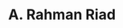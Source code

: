 ---
title: "A. Rahman Riad"
name: "Abdur Rahman Riad"
position: "Creative Designer"
location: "Feni-3900, Bangladesh"
phone: "(+880) 1684416051"
email: "rahmanriad.cse@gmail.com"
linkedin: "https://www.linkedin.com/in/rahmanriad/"
github: "https://github.com/abdur-rahman-riad"

summary: "An excellent academic record, ability to understand technical side, working knowledge of Web Development and Graphics Design, and a strong understanding of core internet technologies. I always look for challenges where I can use my potential at most and always love to work on innovative technologies."


experience:
  - title: "Lab Instructor - LTO"
    company: "Department of CSE, Feni University"
    location: "Feni, Bangladesh"
    period: "Jan 2023 - Oct 2024"
    items:
      - "Conducted 50+ lab classes and practical sessions."
      - "Maintained 100% lab resource availability for over 300 students"
      - "Performed administrative tasks for lab operations."

  - title: "Graphics Designer"
    company: "Department of CSE, Daffodil International University"
    location: "Dhaka, Bangladesh"
    period: "Jan 2019 - Dec 2019"
    items:
      - "Designed 30+ promotional materials."
      - "Collaborated with various clubs"
      
education:
  - degree: "M.Sc. in CSE (Data Science)"
    institution: "Daffodil International University"
    period: "Jan 2025 - Present"

  - degree: "B.Sc. in Computer Science and Engineering"
    institution: "Daffodil International University"
    period: "Jan 2018 - Feb 2022"

skills:
  - category: "Programming Languages"
    items: ["C", "Java", "Python", "SQL"]
  - category: "Web Design"
    items: ["JavaScript", "React", "HTML5", "CSS3", "Tailwind CSS"]
  - category: "Machine Learning"
    items: ["Scikit-learn", "Model Training & Evaluation", "Feature Engineering"]
  - category: "Graphics Design"
    items: ["Adobe Photoshop", "Adobe Illustrator", "Figma", "Canva"]
  - category: "Tools"
    items: ["Git", "VS Code", "Google Colab"]

# Remaining sections are optional.
publications:
- title: "Jahan, B., Chowdhury M.K., Mazumder S.H., Akter M., Rayan M.A., Rahman M.A. (2024). Detection of Cyberbullying Text in Bangla Using N-Gram Analysis and Machine Learning Approaches."
  publication: "Springer"
  date: "2024"

certifications:
  - name: "Web Development"
    issuer: "Programming Hero"
    year: "2021"
  - name: "Machine Learning with Python"
    issuer: "IBM"
    year: "2020-2021"
  - name: "Google Data Analysis"
    issuer: "Google & Coursera"
    year: "2020"

projects:
  - title: "Website Design and Development:"
    description: "Designed and deployed 15+ dynamic, responsive websites using ReactJs, MongoDB, and NodeJs, improving user experience and load time efficiency."
  - title: "Machine Learning:"
    description: "Built a predictive model for student performance, achieving 85% accuracy using Python and Scikit-learn. - Processed and analyzed the Titanic dataset, enhancing data processing workflows for machine learning tasks."


# awards:
#   - title: "Employee of the Year"
#     issuer: "Tech Solutions Inc."
#     year: "2021"
#   - title: "Innovation Award"
#     issuer: "Digital Innovations LLC"
#     year: "2019"

# publications:
#   - title: "Optimizing React Performance"
#     publication: "Journal of Web Development"
#     date: "March 2022"
#   - title: "Microservices Architecture Patterns"
#     publication: "Software Engineering Quarterly"
#     date: "October 2020"

# hobbies:
#   - "Open Source"
#   - "Photography"
#   - "Hiking"
#   - "Chess"
#   - "Travel"

# references:
#   - name: "Jane Smith"
#     position: "CTO, Tech Solutions Inc."
#     email: "jane.smith@techsolutions.com"
#     phone: "(123) 456-7891"
#   - name: "Michael Johnson"
#     position: "Engineering Manager, Digital Innovations LLC"
#     email: "michael.johnson@digitalinnovations.com"
#     phone: "(123) 456-7892"

# in content/_index.md front matter


# courses:
#   - title: "Advanced React Patterns"
#     provider: "Frontend Masters"
#     duration: "4h 30m"
#   - title: "AWS Solutions Architect"
#     provider: "Udemy"
#     duration: "12h"
#   - title: "Kubernetes Deep Dive"
#     provider: "Pluralsight"
#     duration: "8h"

languages_spoken:
  - language: "Bangla"
    level: "Native"
  - language: "English"
    level: "Fluent"
---